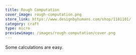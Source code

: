 ```yaml
---
title: Rough Computation
cover_image: rough-computation.png
store_link: https://www.designbyhumans.com/shop/1181101/
category: craft
type: micro
previewimage: /images/rough-computation/cover.png
---
```

Some calculations are easy.